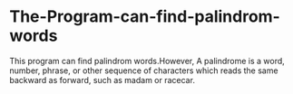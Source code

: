 # The-Program-can-find-palindrom-words

This program can find palindrom words.However,
A palindrome is a word, number, phrase, or other sequence of characters which reads the same backward as forward, such as madam or racecar.
